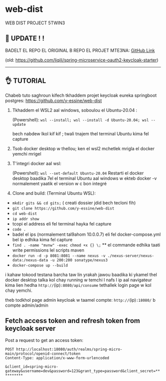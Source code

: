 # web-dist
WEB DIST PROJECT 5TWIN3
## 👺 UPDATE ! !
BADELT EL REPO EL ORIGINAL B REPO EL PROJET MTE3NA:
[GitHub Link](https://github.com/y-essine/web-dist)

(old: https://github.com/liqili/spring-microservice-oauth2-keycloak-starter)

_______________________________________________

## 👌 TUTORIAL
Chabeb tuto saghroun kifech tkhaddem projet keycloak eureka springboot postgres:
https://github.com/y-essine/web-dist

1. Tkhaddem el WSL2 aal windows, soboulou el Ubuntu-20.04 :
   
   (Powershell): `wsl --install; wsl --install -d Ubuntu-20.04; wsl --update`

   bech nabdew lkol kif kif ;  twali tnajem thel terminal Ubuntu kima fel capture 

3. Tsob docker desktop w thellou; ken el wsl2 mchetlek mrigla el docker yemchi mrigel

4. T'integri docker aal wsl: 

   (Powershell): `wsl --set-default Ubuntu-20.04`
Restarti el docker desktop baadika 7el el terminal Ubuntu aal windows w ekteb docker -v normalement yaatik el version w c bon integré

5. Clone and build: (Terminal Ubuntu WSL): 
-  `mkdir gits && cd gits;` ( creati dossier jdid bech tecloni fih)
- `git clone https://github.com/y-essine/web-dist`
- `cd web-dist`
- `ip addr show `
- tcopi el address eli fel terminal hayka fel capture
- `code .`
- badel el ips (normalement tal9ahom 10.0.0.7) eli fel docker-compose.yml bel ip edhika kima fel capture
- `find . -name "mvnw" -exec chmod +x {} \;`
** el commande edhika taati write permissions lel scripts maven
- `docker run -d -p 8081:8081 --name nexus -v ./nexus-server/nexus-data:/nexus-data -u 200:200 sonatype/nexus3`
- `docker-compose up --build`

i kahaw tokood testana barcha taw lin yrakah jawou baadika
ki ykamel thel docker desktop talka kol chay running w 
temchi l nafs l ip aal navigateur kima lien hedha `http://`(ip)`:8080/api/consume`
tethallek login page w kol chay yemchi.

theb todkhol page admin keycloak w taamel compte: `http://`(ip)`:18080/` b compte admin/admin

## Fetch access token and refresh token from keycloak server
Post a request to get an access token:

`POST http://localhost:18080/auth/realms/spring-micro-main/protocol/openid-connect/token`  
 `Content-Type: application/x-www-form-urlencoded`
 
 `&client_id=spring-micro-gateway&username=dev&password=123&grant_type=password&client_secret=**********`
